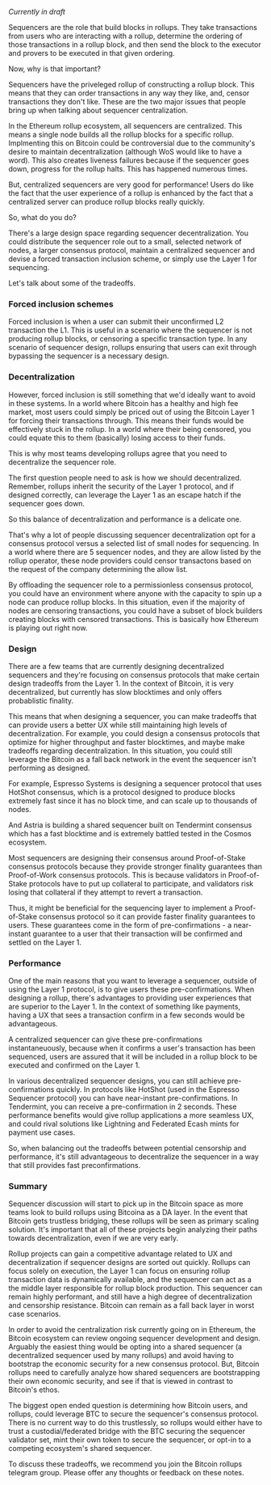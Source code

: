 *Currently in draft*

Sequencers are the role that build blocks in rollups. They take transactions from users who are interacting with a rollup, determine the ordering of those transactions in a rollup block, and then send the block to the executor and provers to be executed in that given ordering. 

Now, why is that important?

Sequencers have the priveleged rollup of constructing a rollup block. This means that they can order transactions in any way they like, and, censor transactions they don't like. These are the two major issues that people bring up when talking about sequencer centralization.

In the Ethereum rollup ecosystem, all sequencers are centralized. This means a single node builds all the rollup blocks for a specific rollup. Implmenting this on Bitcoin could be controversial due to the community's desire to maintain decentralization (although WoS would like to have a word). This also creates liveness failures because if the sequencer goes down, progress for the rollup halts. This has happened numerous times.

But, centralized sequencers are very good for performance! Users do like the fact that the user experience of a rollup is enhanced by the fact that a centralized server can produce rollup blocks really quickly. 

So, what do you do?

There's a large design space regarding sequencer decentralization. You could distribute the sequencer role out to a small, selected network of nodes, a larger consensus protocol, maintain a centralized sequencer and devise a forced transaction inclusion scheme, or simply use the Layer 1 for sequencing. 

Let's talk about some of the tradeoffs.

### Forced inclusion schemes

Forced inclusion is when a user can submit their unconfirmed L2 transaction the L1. This is useful in a scenario where the sequencer is not producing rollup blocks, or censoring a specific transaction type. In any scenario of sequencer design, rollups ensuring that users can exit through bypassing the sequencer is a necessary design.

### Decentralization

However, forced inclusion is still something that we'd ideally want to avoid in these systems. In a world where Bitcoin has a healthy and high fee market, most users could simply be priced out of using the Bitcoin Layer 1 for forcing their transactions through. This means their funds would be effectively stuck in the rollup. In a world where their being censored, you could equate this to them (basically) losing access to their funds.

This is why most teams developing rollups agree that you need to decentralize the sequencer role. 

The first question people need to ask is how we should decentralized. Remember, rollups inherit the security of the Layer 1 protocol, and if designed correctly, can leverage the Layer 1 as an escape hatch if the sequencer goes down.

So this balance of decentralization and performance is a delicate one. 

That's why a lot of people discussing sequencer decentralization opt for a consensus protocol versus a selected list of small nodes for sequencing. In a world where there are 5 sequencer nodes, and they are allow listed by the rollup operator, these node providers could censor transactons based on the request of the company determining the allow list.

By offloading the sequencer role to a permissionless consensus protocol, you could have an environment where anyone with the capacity to spin up a node can produce rollup blocks. In this situation, even if the majority of nodes are censoring transactions, you could have a subset of block builders creating blocks with censored transactions. This is basically how Ethereum is playing out right now.

### Design

There are a few teams that are currently designing decentralized sequencers and they're focusing on consensus protocols that make certain design tradeoffs from the Layer 1. In the context of Bitcoin, it is very decentralized, but currently has slow blocktimes and only offers probablistic finality. 

This means that when designing a sequencer, you can make tradeoffs that can provide users a better UX while still maintaining high levels of decentralization. For example, you could design a consensus protocols that optimize for higher throughput and faster blocktimes, and maybe make tradeoffs regarding decentralization. In this situation, you could still leverage the Bitcoin as a fall back network in the event the sequencer isn't performing as designed.

For example, Espresso Systems is designing a sequencer protocol that uses HotShot consensus, which is a protocol designed to produce blocks extremely fast since it has no block time, and can scale up to thousands of nodes.

And Astria is building a shared sequencer built on Tendermint consensus which has a fast blocktime and is extremely battled tested in the Cosmos ecosystem.

Most sequencers are designing their consensus around Proof-of-Stake consensus protocols because they provide stronger finality guarantees than Proof-of-Work consensus protocols. This is because validators in Proof-of-Stake protocols have to put up collateral to participate, and validators risk losing that collateral if they attempt to revert a transaction.

Thus, it might be beneficial for the sequencing layer to implement a Proof-of-Stake consensus protocol so it can provide faster finality guarantees to users. These guarantees come in the form of pre-confirmations - a near-instant guarantee to a user that their transaction will be confirmed and settled on the Layer 1.

### Performance

One of the main reasons that you want to leverage a sequencer, outside of using the Layer 1 protocol, is to give users these pre-confirmations. When designing a rollup, there's advantages to providing user experiences that are superior to the Layer 1. In the context of something like payments, having a UX that sees a transaction confirm in a few seconds would be advantageous. 

A centralized sequencer can give these pre-confirmations instantaneuously, because when it confirms a user's transaction has been sequenced, users are assured that it will be included in a rollup block to be executed and confirmed on the Layer 1.

In various decentralized sequencer designs, you can still achieve pre-confirmations quickly. In protocols like HotShot (used in the Espresso Sequencer protocol) you can have near-instant pre-confirmations. In Tendermint, you can receive a pre-confirmation in 2 seconds. These performance benefits would give rollup applications a more seamless UX, and could rival solutions like Lightning and Federated Ecash mints for payment use cases.

So, when balancing out the tradeoffs between potential censorship and performance, it's still advantageous to decentralize the sequencer in a way that still provides fast preconfirmations. 

### Summary

Sequencer discussion will start to pick up in the Bitcoin space as more teams look to build rollups using Bitcoina as a DA layer. In the event that Bitcoin gets trustless bridging, these rollups will be seen as primary scaling solution. It's important that all of these projects begin analyzing their paths towards decentralization, even if we are very early.

Rollup projects can gain a competitive advantage related to UX and decentralization if sequencer designs are sorted out quickly. Rollups can focus solely on execution, the Layer 1 can focus on ensuring rollup transaction data is dynamically available, and the sequencer can act as a the middle layer responsible for rollup block production. This sequencer can remain highly performant, and still have a high degree of decentralization and censorship resistance. Bitcoin can remain as a fall back layer in worst case scenarios.

In order to avoid the centralization risk currently going on in Ethereum, the Bitcoin ecosystem can review ongoing sequencer development and design. Arguably the easiest thing would be opting into a shared sequencer (a decentralized sequencer used by many rollups) and avoid having to bootstrap the economic security for a new consensus protocol. But, Bitcoin rollups need to carefully analyze how shared sequencers are bootstrapping their own economic security, and see if that is viewed in contrast to Bitcoin's ethos. 

The biggest open ended question is determining how Bitcoin users, and rollups, could leverage BTC to secure the sequencer's consensus protocol. There is no current way to do this trustlessly, so rollups would either have to trust a custodial/federated bridge with the BTC securing the sequencer validator set, mint their own token to secure the sequencer, or opt-in to a competing ecosystem's shared sequencer.

To discuss these tradeoffs, we recommend you join the Bitcoin rollups telegram group. Please offer any thoughts or feedback on these notes.
